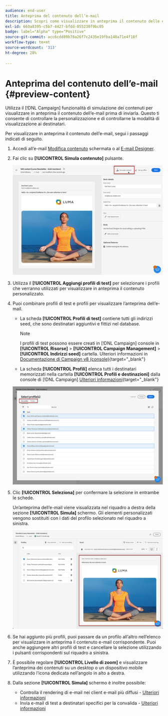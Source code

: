 ```yaml
---
audience: end-user
title: Anteprima del contenuto dell’e-mail
description: Scopri come visualizzare in anteprima il contenuto delle e-mail nell’interfaccia utente di Campaign Web
exl-id: 663a8395-c5b7-4427-bfdd-055230f9bc05
badge: label="Alpha" type="Positive"
source-git-commit: acc6cdd89b78a26f7c2435e19fba148a71e4f18f
workflow-type: tm+mt
source-wordcount: '313'
ht-degree: 28%

---
```



# Anteprima del contenuto dell’e-mail {#preview-content}

Utilizza il [!DNL Campaign] funzionalità di simulazione dei contenuti per visualizzare in anteprima il contenuto dell’e-mail prima di inviarla. Questo ti consente di controllare la personalizzazione e di controllarne la modalità di visualizzazione ai destinatari.

Per visualizzare in anteprima il contenuto dell’e-mail, segui i passaggi indicati di seguito.

1. Accedi all’e-mail [Modifica contenuto](../content/edit-content.md) schermata o al [E-mail Designer](../content/get-started-email-designer.md).

1. Fai clic su **[!UICONTROL Simula contenuto]** pulsante.

   ![](assets/simulate-button.png)

1. Utilizza il **[!UICONTROL Aggiungi profili di test]** per selezionare i profili che verranno utilizzati per visualizzare in anteprima il contenuto personalizzato.

1. Puoi combinare profili di test e profili per visualizzare l’anteprima dell’e-mail.

   * La scheda **[!UICONTROL Profili di test]** contiene tutti gli indirizzi seed, che sono destinatari aggiuntivi e fittizi nel database.

     >[!NOTE]
     >
     >I profili di test possono essere creati in [!DNL Campaign] console in **[!UICONTROL Risorse]** > **[!UICONTROL Campaign Management]** > **[!UICONTROL Indirizzi seed]** cartella. Ulteriori informazioni in [Documentazione di Campaign v8 (console)](https://experienceleague.adobe.com/docs/campaign/campaign-v8/audience/add-profiles/test-profiles.html){target="_blank"}

   * La scheda **[!UICONTROL Profili]** elenca tutti i destinatari memorizzati nella cartella **[!UICONTROL Profili e destinazioni]** dalla console di [!DNL Campaign] [Ulteriori informazioni](https://experienceleague.adobe.com/docs/campaign/campaign-v8/audience/view-profiles.html){target="_blank"}

   ![](assets/simulate-select-profiles.png)

1. Clic **[!UICONTROL Seleziona]** per confermare la selezione in entrambe le schede.

   Un’anteprima dell’e-mail viene visualizzata nel riquadro a destra della sezione **[!UICONTROL Simula]** schermo. Gli elementi personalizzati vengono sostituiti con i dati del profilo selezionato nel riquadro a sinistra.

   ![](assets/simulate-preview.png)

1. Se hai aggiunto più profili, puoi passare da un profilo all’altro nell’elenco per visualizzare in anteprima il contenuto e-mail corrispondente. Puoi anche aggiungere altri profili di test e cancellare la selezione utilizzando i pulsanti corrispondenti sul riquadro a sinistra.

1. È possibile regolare **[!UICONTROL Livello di zoom]** e visualizzare l’anteprima dei contenuti su un desktop o un dispositivo mobile utilizzando l’icona dedicata nell’angolo in alto a destra.

1. Dalla sezione **[!UICONTROL Simula]** schermo è inoltre possibile:
   * Controlla il rendering di e-mail nei client e-mail più diffusi - [Ulteriori informazioni](email-rendering.md)
   * Invia e-mail di test a destinatari specifici per la convalida - [Ulteriori informazioni](proofs.md)



